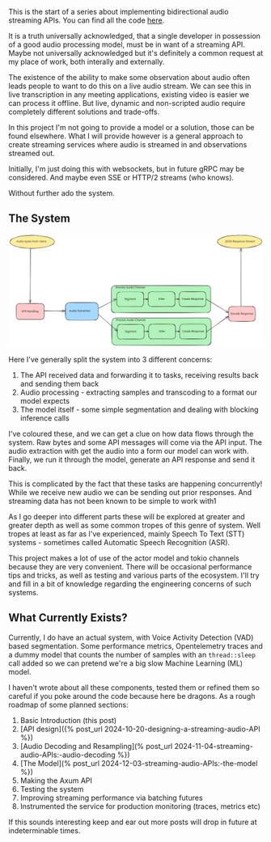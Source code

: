 This is the start of a series about implementing bidirectional audio streaming
APIs. You can find all the code [here](https://github.com/xd009642/streamer-template/).

It is a truth universally acknowledged, that a single developer in possession
of a good audio processing model, must be in want of a streaming API. Maybe
not universally acknowledged but it's definitely a common request at my place
of work, both interally and externally.

The existence of the ability to make some observation about audio often leads
people to want to do this on a live audio stream. We can see this in live
transcription in any meeting applications, existing video is easier we can
process it offline. But live, dynamic and non-scripted audio require completely
different solutions and trade-offs.

In this project I'm not going to provide a model or a solution, those can be
found elsewhere. What I will provide however is a general approach to create
streaming services where audio is streamed in and observations streamed out.

Initially, I'm just doing this with websockets, but in future gRPC may be
considered. And maybe even SSE or HTTP/2 streams (who knows).

Without further ado the system.

## The System

![image info](/assets/streaming_series/basic_system.svg)

Here I've generally split the system into 3 different concerns:

1. The API received data and forwarding it to tasks, receiving results back and sending them back
2. Audio processing - extracting samples and transcoding to a format our model expects
3. The model itself - some simple segmentation and dealing with blocking inference calls

I've coloured these, and we can get a clue on how data flows through the system.
Raw bytes and some API messages will come via the API input. The audio
extraction with get the audio into a form our model can work with. Finally, we 
run it through the model, generate an API response and send it back.

This is complicated by the fact that these tasks are happening concurrently!
While we receive new audio we can be sending out prior responses. And streaming
data has not been known to be simple to work with1

As I go deeper into different parts these will be explored at greater and
greater depth as well as some common tropes of this genre of system. Well
tropes at least as far as I've experienced, mainly Speech To Text (STT)
systems - sometimes called Automatic Speech Recognition (ASR).

This project makes a lot of use of the actor model and tokio channels because
they are very convenient. There will be occasional performance tips and tricks,
as well as testing and various parts of the ecosystem. I'll try and fill in
a bit of knowledge regarding the engineering concerns of such systems.

## What Currently Exists?

Currently, I do have an actual system, with Voice Activity Detection (VAD)
based segmentation. Some performance metrics, Opentelemetry traces and a 
dummy model that counts the number of samples with an `thread::sleep`
call added so we can pretend we're a big slow Machine Learning (ML) model.

I haven't wrote about all these components, tested them or refined them so
careful if you poke around the code because here be dragons. As a rough roadmap
of some planned sections:

1. Basic Introduction (this post)
2. [API design]({% post_url 2024-10-20-designing-a-streaming-audio-API %})
3. [Audio Decoding and Resampling](% post_url 2024-11-04-streaming-audio-APIs:-audio-decoding %})
4. [The Model](% post_url 2024-12-03-streaming-audio-APIs:-the-model %})
5. Making the Axum API
5. Testing the system
6. Improving streaming performance via batching futures
7. Instrumented the service for production monitoring (traces, metrics etc)

If this sounds interesting keep and ear out more posts will drop in future
at indeterminable times.
